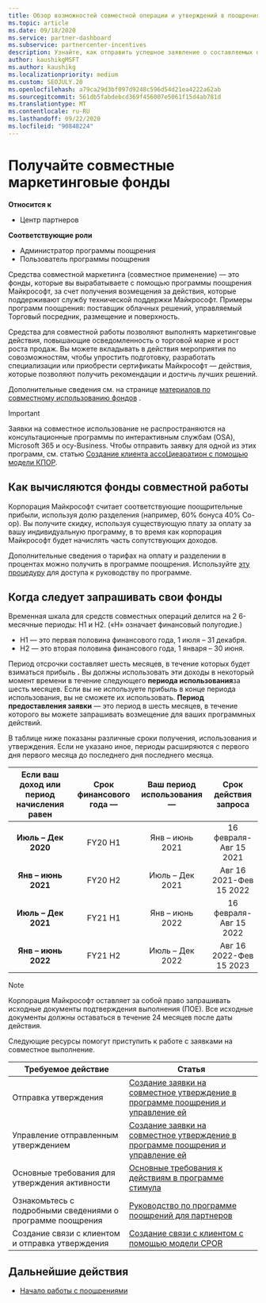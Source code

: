 ```yaml
---
title: Обзор возможностей совместной операции и утверждений в поощрениях
ms.topic: article
ms.date: 09/18/2020
ms.service: partner-dashboard
ms.subservice: partnercenter-incentives
description: Узнайте, как отправить успешное заявление о составляемых операциях для поощрения, организуя соответствующую документацию, счета, заявления и подтверждение выполнения.
author: kaushikgMSFT
ms.author: kaushikg
ms.localizationpriority: medium
ms.custom: SEOJULY.20
ms.openlocfilehash: a79ca29d3bf097d9248c596d54d21ea4222a62ab
ms.sourcegitcommit: 561db5fabdebcd369f456007e5061f15d4ab781d
ms.translationtype: MT
ms.contentlocale: ru-RU
ms.lasthandoff: 09/22/2020
ms.locfileid: "90848224"
---
```

# <a name="earn-cooperative-marketing-funds"></a>Получайте совместные маркетинговые фонды

**Относится к**

- Центр партнеров

**Соответствующие роли**

- Администратор программы поощрения
- Пользователь программы поощрения

Средства совместной маркетинга (совместное применение) — это фонды, которые вы вырабатываете с помощью программы поощрения Майкрософт, за счет получения возмещения за действия, которые поддерживают службу технической поддержки Майкрософт. Примеры программ поощрения: поставщик облачных решений, управляемый Торговый посредник, размещение и поверхность.

Средства для совместной работы позволяют выполнять маркетинговые действия, повышающие осведомленность о торговой марке и рост роста продаж. Вы можете вкладывать в действия мероприятия по совозможностям, чтобы упростить подготовку, разработать специализации или приобрести сертификаты Майкрософт — действия, которые позволяют получить рекомендации и достичь лучших решений.

Дополнительные сведения см. на странице [материалов по совместному использованию фондов](https://partner.microsoft.com/asset/collection/co-op-funds-resources#/) .

>[!Important]
>Заявки на совместное использование не распространяются на консультационные программы по интерактивным службам (OSA), Microsoft 365 и осу-Business. Чтобы отправить заявку для одной из этих программ, см. статью [Создание клиента ассоЦиеаратион с помощью модели КПОР](submit-osa-claim.md).

## <a name="how-co-op-funds-are-calculated"></a>Как вычисляются фонды совместной работы

Корпорация Майкрософт считает соответствующие поощрительные прибыли, используя долю разделения (например, 60% бонуса 40% Co-op). Вы получите скидку, используя существующую плату за оплату за вашу индивидуальную программу, в то время как корпорация Майкрософт будет начислять часть сопутствующих доходов.

Дополнительные сведения о тарифах на оплату и разделении в процентах можно получить в программе поощрения. Используйте [эту процедуру](incentives-determined-your-program-eligibility.md) для доступа к руководству по программе.

## <a name="when-to-claim-your-funds"></a>Когда следует запрашивать свои фонды

Временная шкала для средств совместных операций делится на 2 6-месячные периоды: H1 и H2. («H» означает финансовый полугодие.)

- H1 — это первая половина финансового года, 1 июля – 31 декабря.
- H2 — это вторая половина финансового года, 1 января – 30 июня.

Период отсрочки составляет шесть месяцев, в течение которых будет взиматься прибыль **.** Вы должны использовать эти доходы в некоторый момент времени в течение следующего **периода использования**за шесть месяцев. Если вы не используете прибыль в конце периода использования, вы не сможете их использовать. **Период предоставления заявки** — это период в шесть месяцев, в течение которого вы можете запрашивать возмещение для ваших программных действий.

В таблице ниже показаны различные сроки получения, использования и утверждения. Если не указано иное, периоды расширяются с первого дня первого месяца до последнего дня последнего месяца.

|  Если ваш доход или период начисления равен  |Срок финансового года —  |  Ваш период использования —  |  Срок действия запроса  |
| :-----------: | :-----------: | :-----------: | :-----------: |
|**Июль – Дек 2020**| FY20 H1  |  Янв – июнь 2021  |  16 февраля-Авг 15 2021  |
|**Янв – июнь 2021** |  FY20 H2  |  Июль – Дек 2021  |  Авг 16 2021-Фев 15 2022  |
|**Июль – Дек 2021**|  FY21 H1  |  Янв – июнь 2022  |  16 февраля-Авг 15 2022  |
|**Янв – июнь 2022** |  FY21 H2  |  Июль – Дек 2022  |  Авг 16 2022-Фев 15 2023  |

>[!NOTE]
>Корпорация Майкрософт оставляет за собой право запрашивать исходные документы подтверждения выполнения (ПОЕ). Все исходные документы должны оставаться в течение 24 месяцев после даты действия.

Следующие ресурсы помогут приступить к работе с заявками на совместное выполнение.

| Требуемое действие | Статья |
| ------ | ----------- |
| Отправка утверждения |  [Создание заявки на совместное утверждение в программе поощрения и управление ей](create-incentives-claims.md)  |
| Управление отправленным утверждением | [Создание заявки на совместное утверждение в программе поощрения и управление ей](create-incentives-claims.md)    |
| Основные требования для утверждения активности | [Основные требования к действиям в программе стимула](core-requirements.md)   |
| Ознакомьтесь с подробными сведениями о программе поощрения | [Руководство по программе поощрений для партнеров](https://assetsprod.microsoft.com/co-op-guidebook.pdf)  |
| Создание связи с клиентом и отправка утверждения | [Создание связи с клиентом с помощью модели CPOR](submit-osa-claim.md)   |

## <a name="next-steps"></a>Дальнейшие действия

- [Начало работы с поощрениями](incentives-get-started-intro.md)
